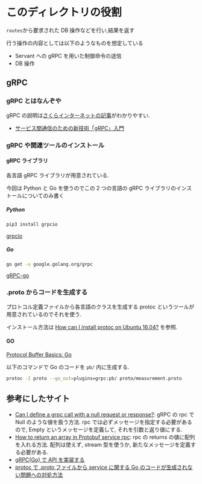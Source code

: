# このディレクトリの役割

`routes`から要求された DB 操作などを行い,結果を返す

行う操作の内容としては以下のようなものを想定している

- Servant への gRPC を用いた制御命令の送信
- DB 操作

## gRPC

### gRPC とはなんぞや

gRPC の説明は[さくらインターネットの記事](https://knowledge.sakura.ad.jp/24059/)がわかりやすい.

- [サービス間通信のための新技術「gRPC」入門](https://knowledge.sakura.ad.jp/24059/)

### gRPC や関連ツールのインストール

#### gRPC ライブラリ

各言語 gRPC ライブラリが用意されている.

今回は Python と Go を使うのでこの 2 つの言語の gRPC ライブラリのインストールについてのみ書く

##### Python

```bash
pip3 install grpcio
```

[grpcio](https://github.com/grpc/grpc)

##### Go

```bash
go get -u google.golang.org/grpc
```

[gRPC-go](https://github.com/grpc/grpc-go)

### .proto からコードを生成する

プロトコル定義ファイルから各言語のクラスを生成する protoc というツールが用意されているのでそれを使う.

インストール方法は [How can I install protoc on Ubuntu 16.04?](https://askubuntu.com/questions/1072683/how-can-i-install-protoc-on-ubuntu-16-04) を参照.

#### GO

[Protocol Buffer Basics: Go](https://developers.google.com/protocol-buffers/docs/gotutorial#compiling-your-protocol-buffers)

以下のコマンドで Go のコードを `pb/` 内に生成する.

```bash
protoc -I proto --go_out=plugins=grpc:pb/ proto/measurement.proto
```

## 参考にしたサイト

- [Can I define a grpc call with a null request or response?](https://stackoverflow.com/questions/31768665/can-i-define-a-grpc-call-with-a-null-request-or-response): gRPC の rpc で Null のような値を扱う方法. rpc では必ずメッセージを指定する必要があるので, Empty というメッセージを定義して, それを引数と返り値にする.
- [How to return an array in Protobuf service rpc](https://stackoverflow.com/questions/43167762/how-to-return-an-array-in-protobuf-service-rpc): rpc の returns の値に配列を入れる方法. 配列は使えず, stream 型を使うか, 新たなメッセージを定義する必要がある.
- [gRPC(Go) で API を実装する](https://blog.fenrir-inc.com/jp/2016/10/grpc-go.html)
- [protoc で .proto ファイルから service に関する Go のコードが生成されない問題への対処方法](https://jun-networks.hatenablog.com/entry/2020/06/23/101652)
